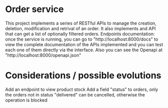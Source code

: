 # Order service
This project implements a series of RESTful APIs to manage the creation, deletion, modification and retrival of an order. It also implements and API that can get a list of optionally filtered orders.
Endpoints documentation: once the service is running, you can go to "http://localhost:8000/docs" to view the complete documentation of the APIs implemented and you can test each one of them directly via the interface. Also you can see the Openapi at "http://localhost:8000/openapi.json"

# Considerations / possible evolutions
Add an endpoint to view product stock
Add a field "status" to orders, only the orders not in status "delivered" can be cancelled, otherwise the operation is blocked
